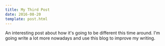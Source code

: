 ```yaml
---
title: My Third Post
date: 2016-08-20
template: post.html
---
```


An interesting post about how it's going to be different this time around. I'm going write a lot more nowadays and use this blog to improve my writing.